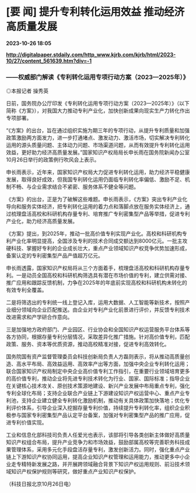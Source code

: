# [要 闻] 提升专利转化运用效益 推动经济高质量发展

**2023-10-26 18:05**

**http://digitalpaper.stdaily.com/http_www.kjrb.com/kjrb/html/2023-10/27/content_561639.htm?div=-1**

### ——权威部门解读《专利转化运用专项行动方案（2023—2025年）》

 ◎本报记者 操秀英

 日前，国务院办公厅印发《专利转化运用专项行动方案（2023—2025年）》（以下简称《方案》），对我国大力推动专利产业化，加快创新成果向现实生产力转化作出专项部署。

 “《方案》的出台，旨在通过组织实施为期三年的专项行动，从提升专利质量和加强政策激励两方面发力，进一步打通堵点、激发动力、激活市场，切实解决专利转化运用的源头质量问题、主体动力问题、市场渠道问题，从而有效提升专利转化运用效益，更好助力经济高质量发展。”国家知识产权局局长申长雨在国务院新闻办公室10月26日举行的政策例行吹风会上表示。

 申长雨表示，近年来，国家知识产权局大力促进专利转化运用，助力经济平稳健康发展，取得良好成效，但我国专利转化运用仍面临专利转化率偏低、激励不足、机制不畅、与企业需求结合不紧密、服务体系不健全等问题。

 《方案》的出台，正是为了破解这些难题。申长雨表示，《方案》突出专利产业化导向和服务实体经济，把专利转化运用的着力点和落脚点放在服务实体经济上，通过梳理盘活高校和科研机构存量专利、培育推广专利密集型产品等举措，促进专利产业化，助力经济高质量发展。

 《方案》提出，到2025年，推动一批高价值专利实现产业化。高校和科研机构专利产业化率明显提高，全国涉及专利的技术合同成交额达到8000亿元。一批主攻硬科技、掌握好专利的企业成长壮大，重点产业领域知识产权竞争优势加速形成，备案认定的专利密集型产品产值超万亿元。

 申长雨透露，国家知识产权局将从三个方面着手，梳理盘活高校和科研机构存量专利。一是动员全国高校和科研机构筛选具有潜在市场价值的专利，建立供需对接、推广应用和跟踪反馈机制，力争在2025年的年底前实现高校和科研机构未转化的有效专利全覆盖。

 二是将筛选出的专利统一线上登记入库，运用大数据、人工智能等新技术，按照产业细分领域向企业匹配推送。由企业对专利产业化前景进行评价，并反馈专利技术改进需求和产学研合作意向。

 三是加强地方政府部门、产业园区、行业协会和全国知识产权运营服务平台体系等各方协同，根据存量专利分层情况，采取差异化推广措施。针对高价值专利，匹配政策、服务、资本等优质资源，推动高校精准对接，促进专利高效转化。

 国务院国有资产监督管理委员会科技创新局负责人方磊则表示，将从推动高质量创造、高水平布局、高效益运用、高效率产出等方面，加强中央企业专利转化运用；联合国家知识产权局制定中央企业高价值专利工作指引，在重要行业领域培育更多的高价值专利，推动企业将先进专利技术转化为行业、国家、国际标准；指导企业在关键核心技术攻关、原创技术策源地建设、新兴产业发展中布局重点专利，强化专利全球化布局；支持企业联合产业链上下游建设知识产权运营中心、重点产业专利池，支持企业建立健全专利转化激励机制，推动有关具体政策加快落地；优化专利评价体系，引导企业深入挖掘存量专利价值，持续提升专利转化率，组织企业积极参与国家专利密集型产品认定平台备案，加强对专利密集型产品的推广应用，促进专利价值实现。

 工业和信息化部科技司负责人任爱光也表示，该部将引导各类创新主体做好高质量知识产权组合布局，提升产业竞争力和市场效益，鼓励部属高校等完善职务科技成果管理体系，采用多元化手段盘活存量专利，激发创新活力。同时，强化重点产业链上下游知识产权协同运用，提高企业知识产权管理和运用能力，推动更多中小企业走专精特新发展之路，并开展跨领域融合背景下知识产权运用规则、前沿技术领域知识产权保护规则等研究，做好重点产业知识产权保护。

 （科技日报北京10月26日电）